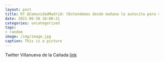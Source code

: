 ```yaml
---
layout: post
title: RT @ComunidadMadrid: ‼Extendemos desde mañana la autocita para vacunarse contra el COVID-19 a personas de 35 años en adelante‼...
date: 2021-06-30 18:00:21
categories: uncategorized
tags:
- random
image: /img/image.jpg
caption: This is a picture
---
```

Twitter Villanueva de la Cañada [link](https://twitter.com/AytoVDLCanada/status/1410160183251292162)
